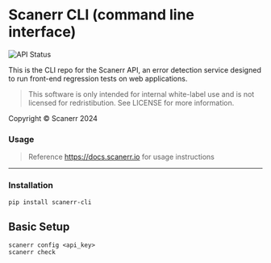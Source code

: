 # Scanerr CLI (command line interface)

![API Status](https://github.com/scanerr-io/server/actions/workflows/k8s-deploy.yaml/badge.svg)

This is the CLI repo for the Scanerr API, an error detection service designed to run front-end regression tests on web applications.

> This software is only intended for internal white-label use and is not licensed for redristibution. See LICENSE for more information.

Copyright © Scanerr 2024

### Usage
> Reference https://docs.scanerr.io for usage instructions

---

### Installation
```shell
pip install scanerr-cli
```

## Basic Setup
```shell
scanerr config <api_key>
scanerr check
```

